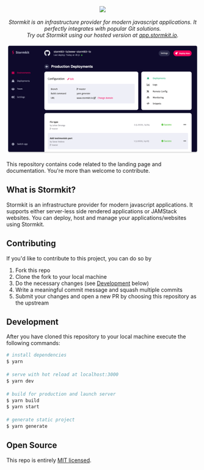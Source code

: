 <p align="center">
  <img src="https://github.com/stormkit-io/www-stormkit-io/blob/master/assets/images/stormkit-logo.png?raw=true" height="90"/>
</p>
<p align="center">
  <i>Stormkit is an infrastructure provider for modern javascript applications. It perfectly integrates with popular Git solutions.<br/>Try out Stormkit using our hosted version at <a href="https://app.stormkit.io">app.stormkit.io</a>.</i>
  <br/>
  <br/>
  <img src="./assets/images/stormkit-screenshot.png" alt="Stormkit" width="800" />
</p>

This repository contains code related to the landing page and documentation. You're more than welcome to contribute.

## What is Stormkit?

Stormkit is an infrastructure provider for modern javascript applications. It supports either server-less side rendered applications or JAMStack websites. You can deploy, host and manage your applications/websites using Stormkit.

## Contributing

If you'd like to contribute to this project, you can do so by

1. Fork this repo
2. Clone the fork to your local machine
3. Do the necessary changes (see [Development](#development) below)
4. Write a meaningful commit message and squash multiple commits
5. Submit your changes and open a new PR by choosing this repository as the upstream

## Development

After you have cloned this repository to your local machine execute the following commands:

```bash
# install dependencies
$ yarn

# serve with hot reload at localhost:3000
$ yarn dev

# build for production and launch server
$ yarn build
$ yarn start

# generate static project
$ yarn generate
```

## Open Source

This repo is entirely [MIT licensed](/LICENSE).
